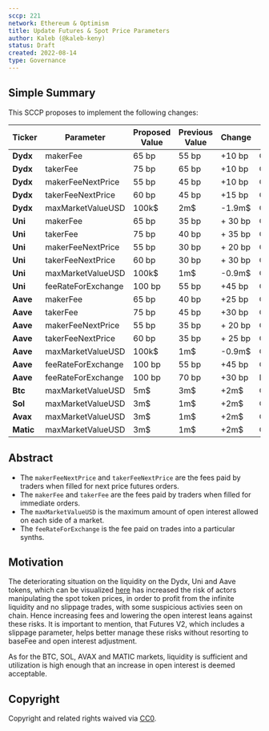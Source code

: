 ```yaml
---
sccp: 221
network: Ethereum & Optimism
title: Update Futures & Spot Price Parameters
author: Kaleb (@kaleb-keny)
status: Draft
created: 2022-08-14
type: Governance
---
```


## Simple Summary

<!--"If you can't explain it simply, you don't understand it well enough." Provide a simplified and layman-accessible explanation of the SCCP.-->

This SCCP proposes to implement the following changes:

| **Ticker** 	| **Parameter**      	| **Proposed Value** 	| **Previous Value** 	| **Change** 	| **Network** 	|
|------------	|--------------------	|--------------------	|--------------------	|------------	|-------------	|
| **Dydx**   	| makerFee           	| 65 bp              	| 55 bp              	| +10 bp     	| Optimism    	|
| **Dydx**   	| takerFee           	| 75 bp              	| 65 bp              	| +10 bp     	| Optimism    	|
| **Dydx**   	| makerFeeNextPrice  	| 55 bp              	| 45 bp              	| +10 bp     	| Optimism    	|
| **Dydx**   	| takerFeeNextPrice  	| 60 bp              	| 45 bp              	| +15 bp     	| Optimism    	|
| **Dydx**   	| maxMarketValueUSD  	| 100k$              	| 2m$                	| -1.9m$     	| Optimism    	|
| **Uni**    	| makerFee           	| 65 bp              	| 35 bp              	| + 30 bp    	| Optimism    	|
| **Uni**    	| takerFee           	| 75 bp              	| 40 bp              	| + 35 bp    	| Optimism    	|
| **Uni**    	| makerFeeNextPrice  	| 55 bp              	| 30 bp              	| + 20 bp    	| Optimism    	|
| **Uni**    	| takerFeeNextPrice  	| 60 bp              	| 30 bp              	| + 30 bp    	| Optimism    	|
| **Uni**    	| maxMarketValueUSD  	| 100k$              	| 1m$                	| -0.9m$     	| Optimism    	|
| **Uni**    	| feeRateForExchange 	| 100 bp             	| 55 bp              	| +45 bp     	| Optimism    	|
| **Aave**   	| makerFee           	| 65 bp              	| 40 bp              	| +25 bp     	| Optimism    	|
| **Aave**   	| takerFee           	| 75 bp              	| 45 bp              	| +30 bp     	| Optimism    	|
| **Aave**   	| makerFeeNextPrice  	| 55 bp              	| 35 bp              	| + 20 bp    	| Optimism    	|
| **Aave**   	| takerFeeNextPrice  	| 60 bp              	| 35 bp              	| + 25 bp    	| Optimism    	|
| **Aave**   	| maxMarketValueUSD  	| 100k$              	| 1m$                	| -0.9m$     	| Optimism    	|
| **Aave**   	| feeRateForExchange 	| 100 bp             	| 55 bp              	| +45 bp     	| Optimism    	|
| **Aave**   	| feeRateForExchange 	| 100 bp             	| 70 bp              	| +30 bp     	| Ethereum    	|
| **Btc**    	| maxMarketValueUSD  	| 5m$                	| 3m$                	| +2m$       	| Optimism    	|
| **Sol**    	| maxMarketValueUSD  	| 3m$                	| 1m$                	| +2m$       	| Optimism    	|
| **Avax**   	| maxMarketValueUSD  	| 3m$                	| 1m$                	| +2m$       	| Optimism    	|
| **Matic**  	| maxMarketValueUSD  	| 3m$                	| 1m$                	| +2m$       	| Optimism    	|
## Abstract

<!--A short (~200 word) description of the variable change proposed.-->

- The `makerFeeNextPrice` and `takerFeeNextPrice` are the fees paid by traders when filled for next price futures orders.
- The `makerFee` and `takerFee` are the fees paid by traders when filled for immediate orders.
- The `maxMarketValueUSD` is the maximum amount of open interest allowed on each side of a market.
- The `feeRateForExchange` is the fee paid on trades into a particular synths.

## Motivation

<!--The motivation is critical for SCCPs that want to update variables within Synthetix. It should clearly explain why the existing variable is not incentive aligned. SCCP submissions without sufficient motivation may be rejected outright.-->

The deteriorating situation on the liquidity on the Dydx, Uni and Aave tokens, which can be visualized [here](https://www.dropbox.com/s/3dm1c6pjknjzrf7/futures.csv?dl=0) has increased the risk of actors manipulating the spot token prices, in order to profit from the infinite liquidity and no slippage trades, with some suspicious activies seen on chain. Hence increasing fees and lowering the open interest leans against these risks. It is important to mention, that Futures V2, which includes a slippage parameter, helps better manage these risks without resorting to baseFee and open interest adjustment.

As for the BTC, SOL, AVAX and MATIC markets, liquidity is sufficient and utilization is high enough that an increase in open interest is deemed acceptable.

## Copyright

Copyright and related rights waived via [CC0](https://creativecommons.org/publicdomain/zero/1.0/).
